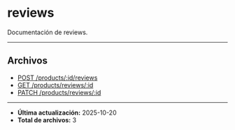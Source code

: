 # reviews

Documentación de reviews.

---

## Archivos

- [POST /products/:id/reviews](./create-review.md)
- [GET /products/reviews/:id](./list-reviews.md)
- [PATCH /products/reviews/:id](./update-review.md)

---

- **Última actualización:** 2025-10-20  
- **Total de archivos:** 3
